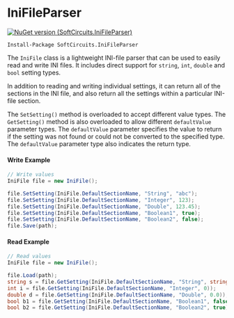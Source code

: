 # IniFileParser

[![NuGet version (SoftCircuits.IniFileParser)](https://img.shields.io/nuget/v/SoftCircuits.IniFileParser.svg?style=flat-square)](https://www.nuget.org/packages/SoftCircuits.IniFileParser/)

```
Install-Package SoftCircuits.IniFileParser
```

The `IniFile` class is a lightweight INI-file parser that can be used to easily read and write INI files. It includes direct support for `string`, `int`, `double` and `bool` setting types.

In addition to reading and writing individual settings, it can return all of the sections in the INI file, and also return all the settings within a particular INI-file section.

The `SetSetting()` method is overloaded to accept different value types. The `GetSetting()` method is also overloaded to allow different `defaultValue` parameter types. The `defaultValue` parameter specifies the value to return if the setting was not found or could not be converted to the specified type. The `defaultValue` parameter type also indicates the return type.

#### Write Example

```cs
// Write values
IniFile file = new IniFile();

file.SetSetting(IniFile.DefaultSectionName, "String", "abc");
file.SetSetting(IniFile.DefaultSectionName, "Integer", 123);
file.SetSetting(IniFile.DefaultSectionName, "Double", 123.45);
file.SetSetting(IniFile.DefaultSectionName, "Boolean1", true);
file.SetSetting(IniFile.DefaultSectionName, "Boolean2", false);
file.Save(path);
```

#### Read Example

```cs
// Read values
IniFile file = new IniFile();

file.Load(path);
string s = file.GetSetting(IniFile.DefaultSectionName, "String", string.Empty));
int i = file.GetSetting(IniFile.DefaultSectionName, "Integer", 0));
double d = file.GetSetting(IniFile.DefaultSectionName, "Double", 0.0));
bool b1 = file.GetSetting(IniFile.DefaultSectionName, "Boolean1", false));
bool b2 = file.GetSetting(IniFile.DefaultSectionName, "Boolean2", true));
```
